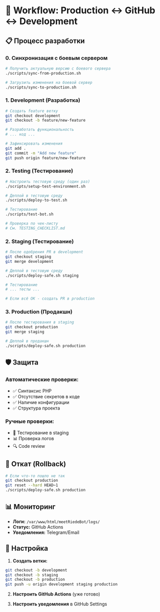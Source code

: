 # 🔄 Workflow: Production ↔ GitHub ↔ Development

## 📋 Процесс разработки

### 0. **Синхронизация с боевым сервером**
```bash
# Получить актуальную версию с боевого сервера
./scripts/sync-from-production.sh

# Загрузить изменения на боевой сервер
./scripts/sync-to-production.sh
```

### 1. **Development (Разработка)**
```bash
# Создать feature ветку
git checkout development
git checkout -b feature/new-feature

# Разработать функциональность
# ... код ...

# Зафиксировать изменения
git add .
git commit -m "Add new feature"
git push origin feature/new-feature
```

### 2. **Testing (Тестирование)**
```bash
# Настроить тестовую среду (один раз)
./scripts/setup-test-environment.sh

# Деплой в тестовую среду
./scripts/deploy-to-test.sh

# Тестирование
./scripts/test-bot.sh

# Проверка по чек-листу
# См. TESTING_CHECKLIST.md
```

### 2. **Staging (Тестирование)**
```bash
# После одобрения PR в development
git checkout staging
git merge development

# Деплой в тестовую среду
./scripts/deploy-safe.sh staging

# Тестирование
# ... тесты ...

# Если всё ОК - создать PR в production
```

### 3. **Production (Продакшн)**
```bash
# После тестирования в staging
git checkout production
git merge staging

# Деплой в продакшн
./scripts/deploy-safe.sh production
```

## 🛡️ Защита

### Автоматические проверки:
- ✅ Синтаксис PHP
- ✅ Отсутствие секретов в коде
- ✅ Наличие конфигурации
- ✅ Структура проекта

### Ручные проверки:
- 🧪 Тестирование в staging
- 📊 Проверка логов
- 🔍 Code review

## 🚨 Откат (Rollback)

```bash
# Если что-то пошло не так
git checkout production
git reset --hard HEAD~1
./scripts/deploy-safe.sh production
```

## 📊 Мониторинг

- **Логи:** `/var/www/html/meetRiedeBot/logs/`
- **Статус:** GitHub Actions
- **Уведомления:** Telegram/Email

## 🔧 Настройка

1. **Создать ветки:**
```bash
git checkout -b development
git checkout -b staging
git checkout -b production
git push -u origin development staging production
```

2. **Настроить GitHub Actions** (уже готово)

3. **Настроить уведомления** в GitHub Settings
